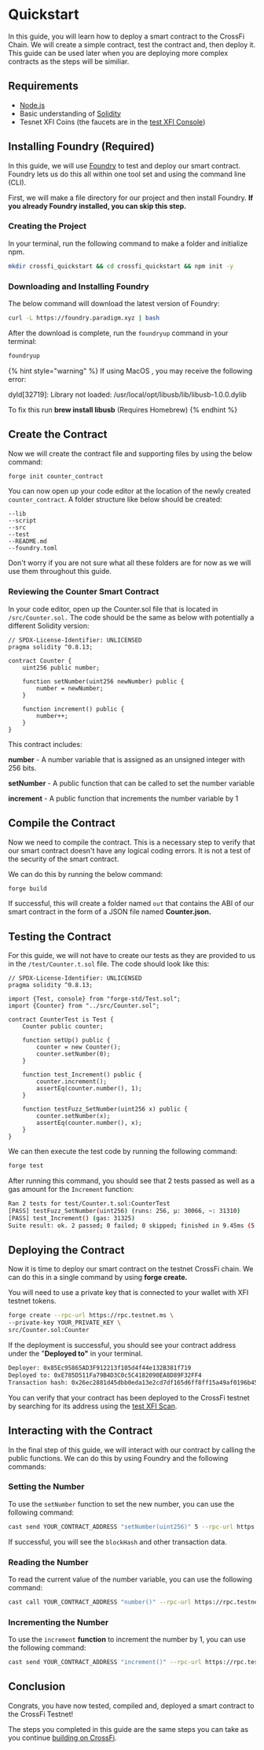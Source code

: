 # Quickstart

In this guide, you will learn how to deploy a smart contract to the CrossFi Chain. We will create a simple contract, test the contract and, then deploy it. This guide can be used later when you are deploying more complex contracts as the steps will be similiar.&#x20;

## Requirements&#x20;

* [Node.js  ](https://nodejs.org/en/download/prebuilt-binaries)
* Basic understanding of [Solidity](https://soliditylang.org/)&#x20;
* Tesnet XFI Coins (the faucets are in the [test XFI Console](https://test.xficonsole.com/cosmos-wallet))&#x20;

## Installing Foundry (Required)

In this guide, we will use [Foundry](https://getfoundry.sh/) to test and deploy our smart contract. Foundry lets us do this all within one tool set and using the command line (CLI).&#x20;

First, we will make a file directory for our project and then install Foundry. **If you already Foundry installed, you can skip this step.**&#x20;

### Creating the Project&#x20;

In your terminal, run the following command to make a folder and initialize npm.

```bash
mkdir crossfi_quickstart && cd crossfi_quickstart && npm init -y
```

### Downloading and Installing Foundry&#x20;

The below command will download the latest version of Foundry:&#x20;

```bash
curl -L https://foundry.paradigm.xyz | bash
```

After the download is complete, run the `foundryup` command in your terminal:&#x20;

```bash
foundryup
```

{% hint style="warning" %}
If using MacOS , you may receive the following error:&#x20;

dyld\[32719]: Library not loaded: /usr/local/opt/libusb/lib/libusb-1.0.0.dylib

To fix this run **brew install libusb** (Requires Homebrew)&#x20;
{% endhint %}

## Create the Contract&#x20;

Now we will create the contract file and supporting files by using the below command:&#x20;

```bash
forge init counter_contract
```

You can now open up your code editor at the location of  the newly  created `counter_contract`. A folder structure like below should be created:&#x20;

```
--lib
--script
--src
--test
--README.md
--foundry.toml
```

Don't worry if you are not sure what all these folders are for now as we will use them throughout this guide.&#x20;

### Reviewing the Counter Smart Contract&#x20;

In your code editor, open up the Counter.sol file that is located in `/src/Counter.sol.` The code should be the same as below with potentially a different Solidity version:&#x20;

```solidity
// SPDX-License-Identifier: UNLICENSED
pragma solidity ^0.8.13;

contract Counter {
    uint256 public number;

    function setNumber(uint256 newNumber) public {
        number = newNumber;
    }

    function increment() public {
        number++;
    }
}
```



This contract includes:&#x20;

**number** -  A number variable that is assigned as an unsigned integer with 256 bits.&#x20;

**setNumber**  - A public function that can be called to set the number variable&#x20;

**increment** - A public function that increments the number variable by 1&#x20;

## Compile the Contract&#x20;

Now we need to compile the contract. This is a necessary step to verify that our smart contract doesn't have any logical coding errors. It is not a test of the security of the smart contract.&#x20;

We can do this by running the below command:&#x20;

```bash
forge build
```

If successful, this will create a folder named `out` that contains the ABI of our smart contract in the form of a JSON file named **Counter.json.**

## Testing the Contract&#x20;

For this guide, we will not have to create our tests as they are provided to us in the `/test/Counter.t.sol` file. The code should look like this:&#x20;

```solidity
// SPDX-License-Identifier: UNLICENSED
pragma solidity ^0.8.13;

import {Test, console} from "forge-std/Test.sol";
import {Counter} from "../src/Counter.sol";

contract CounterTest is Test {
    Counter public counter;

    function setUp() public {
        counter = new Counter();
        counter.setNumber(0);
    }

    function test_Increment() public {
        counter.increment();
        assertEq(counter.number(), 1);
    }

    function testFuzz_SetNumber(uint256 x) public {
        counter.setNumber(x);
        assertEq(counter.number(), x);
    }
}
```

We can then execute the test code by running the following command:&#x20;

```bash
forge test 
```

After running this command, you should see that 2 tests passed as well as a gas amount for the `Increment` function:&#x20;

```bash
Ran 2 tests for test/Counter.t.sol:CounterTest
[PASS] testFuzz_SetNumber(uint256) (runs: 256, μ: 30066, ~: 31310)
[PASS] test_Increment() (gas: 31325)
Suite result: ok. 2 passed; 0 failed; 0 skipped; finished in 9.45ms (5.75ms CPU time)
```

## Deploying the Contract

Now it is time to deploy our smart contract on the testnet CrossFi chain. We can do this in a single command by using **forge create.**

You will need to use a private key that is connected to your wallet with XFI testnet tokens.&#x20;

```bash
forge create --rpc-url https://rpc.testnet.ms \
--private-key YOUR_PRIVATE_KEY \
src/Counter.sol:Counter 
```

&#x20;If the deployment is successful, you should see your contract address under the "**Deployed to"** in your terminal.&#x20;

```bash
Deployer: 0x85Ec95865AD3F912213f105d4f44e132B381f719
Deployed to: 0xE785D511Fa79B4D3C0c5C4182090EA8D89F32FF4
Transaction hash: 0x26ec2881d45dbb0eda13e2cd7df165d6ff8ff15a49af0196b45c5e7f34291d69
```

You can verify that your contract has been deployed to the CrossFi testnet by searching for its address using the [test XFI Scan](https://test.xfiscan.com/dashboard).

## Interacting with the Contract

In the final step of this guide, we will interact with our contract by calling the public functions.  We can do this by using Foundry and the following commands:&#x20;

### Setting the Number&#x20;

To use the `setNumber` function to set the new number, you can use the following command:&#x20;

```bash
cast send YOUR_CONTRACT_ADDRESS "setNumber(uint256)" 5 --rpc-url https://rpc.testnet.ms --private-key YOUR_PRIVATE_KEY
```

If successful, you will see the `blockHash` and other transaction data.&#x20;

### Reading the Number

To read the current value of the number variable,  you can use the following command:&#x20;

```bash
cast call YOUR_CONTRACT_ADDRESS "number()" --rpc-url https://rpc.testnet.ms
```

### Incrementing the Number&#x20;

To use the `increment` **function** to increment the number by 1, you can use the following command:&#x20;

```bash
cast send YOUR_CONTRACT_ADDRESS "increment()" --rpc-url https://rpc.testnet.ms --private-key YOUR_PRIVATE_KEY
```

## Conclusion&#x20;

Congrats, you have now tested, compiled and, deployed a smart contract to the CrossFi Testnet!&#x20;

The steps you completed in this guide are the same steps you can take as you continue [building on CrossFi](integrating-developer-tools.md).&#x20;
